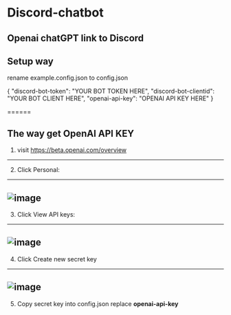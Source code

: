 # Discord-chatbot


## Openai chatGPT link to Discord


## Setup way
rename example.config.json to config.json

{
    "discord-bot-token": "YOUR BOT TOKEN HERE",
    "discord-bot-clientid": "YOUR BOT CLIENT HERE",
    "openai-api-key": "OPENAI API KEY HERE"
}

======
## The way get OpenAI API KEY
1. visit https://beta.openai.com/overview
------
2. Click Personal: 
------
![image](https://user-images.githubusercontent.com/63181027/206870903-ec0b850e-d6a9-46dd-b3e3-b0dd094d0604.png)
------
3. Click View API keys:
------
![image](https://user-images.githubusercontent.com/63181027/206870988-0fa2dc46-60d7-4b3f-b35c-d15b701a256e.png)
------
4. Click Create new secret key
------
![image](https://user-images.githubusercontent.com/63181027/206871035-592825e4-005b-44f3-bd9e-f15d39213255.png)
------
5. Copy secret key into config.json replace **openai-api-key**
